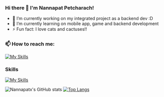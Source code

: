 ### Hi there 👋 I'm Nannapat Petcharach!

- 🔭 I’m currently working on my integrated project as a backend dev :D
- 🌱 I’m currently learning on mobile app, game and backend development
- ⚡ Fun fact: I love cats and cactuses!!

### 📫 How to reach me: 
[![My Skills](https://skillicons.dev/icons?i=instagram&perline=10)](https://www.instagram.com/nannapatx)
### Skills
[![My Skills](https://skillicons.dev/icons?i=javascript,java,html,css,cpp,linux,mysql&perline=10)](https://skillicons.dev)

![Nannapatx's GitHub stats](https://github-readme-stats.vercel.app/api?username=Nannapatx&show_icons=true&theme=radical) 
[![Top Langs](https://github-readme-stats.vercel.app/api/top-langs/?username=Nannapatx&layout=compact)](https://github.com/Nannapatx/github-readme-stats)
